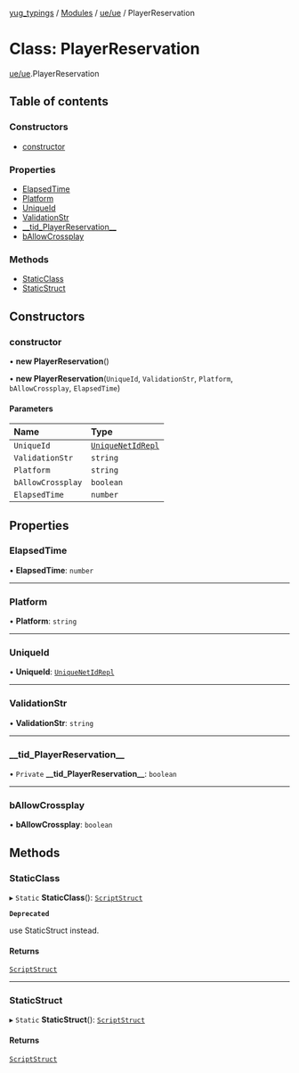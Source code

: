 [yug_typings](../README.md) / [Modules](../modules.md) / [ue/ue](../modules/ue_ue.md) / PlayerReservation

# Class: PlayerReservation

[ue/ue](../modules/ue_ue.md).PlayerReservation

## Table of contents

### Constructors

- [constructor](ue_ue.PlayerReservation.md#constructor)

### Properties

- [ElapsedTime](ue_ue.PlayerReservation.md#elapsedtime)
- [Platform](ue_ue.PlayerReservation.md#platform)
- [UniqueId](ue_ue.PlayerReservation.md#uniqueid)
- [ValidationStr](ue_ue.PlayerReservation.md#validationstr)
- [\_\_tid\_PlayerReservation\_\_](ue_ue.PlayerReservation.md#__tid_playerreservation__)
- [bAllowCrossplay](ue_ue.PlayerReservation.md#ballowcrossplay)

### Methods

- [StaticClass](ue_ue.PlayerReservation.md#staticclass)
- [StaticStruct](ue_ue.PlayerReservation.md#staticstruct)

## Constructors

### constructor

• **new PlayerReservation**()

• **new PlayerReservation**(`UniqueId`, `ValidationStr`, `Platform`, `bAllowCrossplay`, `ElapsedTime`)

#### Parameters

| Name | Type |
| :------ | :------ |
| `UniqueId` | [`UniqueNetIdRepl`](ue_ue.UniqueNetIdRepl.md) |
| `ValidationStr` | `string` |
| `Platform` | `string` |
| `bAllowCrossplay` | `boolean` |
| `ElapsedTime` | `number` |

## Properties

### ElapsedTime

• **ElapsedTime**: `number`

___

### Platform

• **Platform**: `string`

___

### UniqueId

• **UniqueId**: [`UniqueNetIdRepl`](ue_ue.UniqueNetIdRepl.md)

___

### ValidationStr

• **ValidationStr**: `string`

___

### \_\_tid\_PlayerReservation\_\_

• `Private` **\_\_tid\_PlayerReservation\_\_**: `boolean`

___

### bAllowCrossplay

• **bAllowCrossplay**: `boolean`

## Methods

### StaticClass

▸ `Static` **StaticClass**(): [`ScriptStruct`](ue_ue.ScriptStruct.md)

**`Deprecated`**

use StaticStruct instead.

#### Returns

[`ScriptStruct`](ue_ue.ScriptStruct.md)

___

### StaticStruct

▸ `Static` **StaticStruct**(): [`ScriptStruct`](ue_ue.ScriptStruct.md)

#### Returns

[`ScriptStruct`](ue_ue.ScriptStruct.md)
